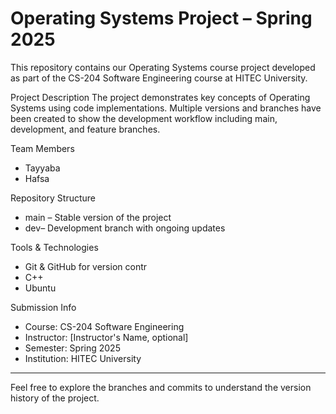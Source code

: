
# Operating Systems Project – Spring 2025

This repository contains our Operating Systems course project developed as part of the CS-204 Software Engineering course at HITEC University.

Project Description
The project demonstrates key concepts of Operating Systems using code implementations. Multiple versions and branches have been created to show the development workflow including main, development, and feature branches.

Team Members
- Tayyaba
- Hafsa

Repository Structure
- main – Stable version of the project
- dev– Development branch with ongoing updates

Tools & Technologies
- Git & GitHub for version contr
- C++
- Ubuntu 

Submission Info
- Course: CS-204 Software Engineering
- Instructor: [Instructor's Name, optional]
- Semester: Spring 2025
- Institution: HITEC University
---
Feel free to explore the branches and commits to understand the version history of the project.

